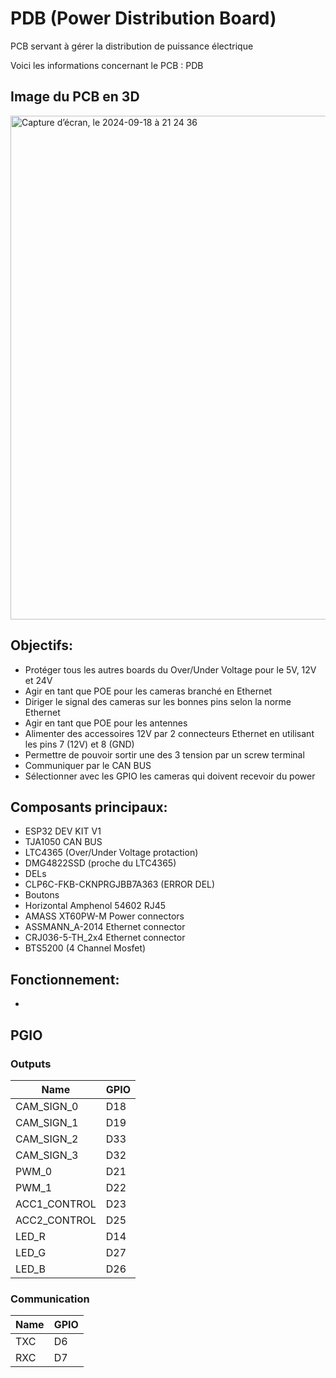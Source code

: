 # PDB (Power Distribution Board)
PCB servant à gérer la distribution de puissance électrique

Voici les informations concernant le PCB : PDB 

## Image du PCB en 3D
<img width="806" alt="Capture d’écran, le 2024-09-18 à 21 24 36" src="https://github.com/user-attachments/assets/1bbfc948-2faf-49ae-a5de-819917863088">

## Objectifs:
* Protéger tous les autres boards du Over/Under Voltage pour le 5V, 12V et 24V
* Agir en tant que POE pour les cameras branché en Ethernet
* Diriger le signal des cameras sur les bonnes pins selon la norme Ethernet
* Agir en tant que POE pour les antennes
* Alimenter des accessoires 12V par 2 connecteurs Ethernet en utilisant les pins 7 (12V) et 8 (GND)
* Permettre de pouvoir sortir une des 3 tension par un screw terminal
* Communiquer par le CAN BUS
* Sélectionner avec les GPIO les cameras qui doivent recevoir du power


## Composants principaux:
* ESP32 DEV KIT V1
* TJA1050 CAN BUS
* LTC4365 (Over/Under Voltage protaction)
* DMG4822SSD (proche du LTC4365)
* DELs
* CLP6C-FKB-CKNPRGJBB7A363 (ERROR DEL)
* Boutons
* Horizontal Amphenol 54602 RJ45
* AMASS XT60PW-M Power connectors
* ASSMANN_A-2014 Ethernet connector
* CRJ036-5-TH_2x4 Ethernet connector
* BTS5200 (4 Channel Mosfet)

## Fonctionnement:
* 

## PGIO
### Outputs

Name         | GPIO
---          | ---
CAM_SIGN_0   | D18
CAM_SIGN_1   | D19
CAM_SIGN_2   | D33
CAM_SIGN_3   | D32
PWM_0        | D21
PWM_1        | D22
ACC1_CONTROL | D23
ACC2_CONTROL | D25
LED_R        | D14
LED_G        | D27
LED_B        | D26

### Communication

Name    | GPIO
---     | ---
TXC    | D6
RXC    | D7
